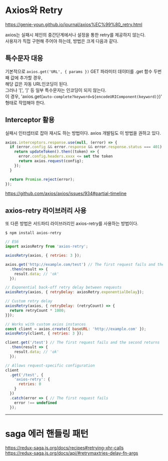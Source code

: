 # Axios와 Retry
https://genie-youn.github.io/journal/axios%EC%99%80_retry.html  
  
axios는 실패시 체인의 중간단계에서나 설정을 통한 retry를 제공하지 않는다.  
사용자가 직접 구현해 주어야 하는데, 방법은 크게 다음과 같다.  


## 특수문자 대응
기본적으로 `axios.get('URL', { params })` GET 파라미터 데이터를 .get 함수 두번째 값에 추가할 경우,  
해당 값은 자동 URL인코딩이 된다.  
그러나  '[', ']'  등 일부 특수문자는 인코딩이 되지 않는다.  
이 경우, 'axios.get(`auto-complete?keyword=${encodeURIComponent(keyword)}`)' 형태로 작업해야 한다.  


## Interceptor 활용
실패시 인터셉터로 잡아 재시도 하는 방법이다. axios 개발팀도 이 방법을 권하고 있다.  
```javascript
axios.interceptors.response.use(null, (error) => {
  if (error.config && error.response && error.response.status === 401) {
    return updateToken().then((token) => {
      error.config.headers.xxxx <= set the token
      return axios.request(config);
    });
  }

  return Promise.reject(error);
});
```
https://github.com/axios/axios/issues/934#partial-timeline  

## axios-retry 라이브러리 사용
또 다른 방법은 서드파티 라이브러리인 axios-retry를 사용하는 방법이다.
```
$ npm install axios-retry
```
```javascript
// ES6
import axiosRetry from 'axios-retry';

axiosRetry(axios, { retries: 3 });

axios.get('http://example.com/test') // The first request fails and the second returns 'ok'
  .then(result => {
    result.data; // 'ok'
  });

// Exponential back-off retry delay between requests
axiosRetry(axios, { retryDelay: axiosRetry.exponentialDelay});

// Custom retry delay
axiosRetry(axios, { retryDelay: (retryCount) => {
  return retryCount * 1000;
}});

// Works with custom axios instances
const client = axios.create({ baseURL: 'http://example.com' });
axiosRetry(client, { retries: 3 });

client.get('/test') // The first request fails and the second returns 'ok'
  .then(result => {
    result.data; // 'ok'
  });

// Allows request-specific configuration
client
  .get('/test', {
    'axios-retry': {
      retries: 0
    }
  })
  .catch(error => { // The first request fails
    error !== undefined
  });
```

-----

# saga 에러 핸들링 패턴  
https://redux-saga.js.org/docs/recipes#retrying-xhr-calls  
https://redux-saga.js.org/docs/api/#retrymaxtries-delay-fn-args  